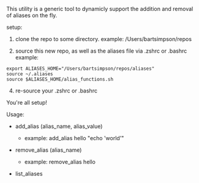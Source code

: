 This utility is a generic tool to dynamicly support the addition and removal of aliases on the fly.

setup:
1. clone the repo to some directory.
example:
  /Users/bartsimpson/repos

2. source this new repo, as well as the aliases file via .zshrc or .bashrc
example:
```
export ALIASES_HOME="/Users/bartsimpson/repos/aliases"
source ~/.aliases
source $ALIASES_HOME/alias_functions.sh
```

4. re-source your .zshrc or .bashrc

You're all setup!

Usage:
* add_alias (alias_name, alias_value)
  - example: add_alias hello "echo 'world'"

* remove_alias (alias_name)
  - example: remove_alias hello

* list_aliases
